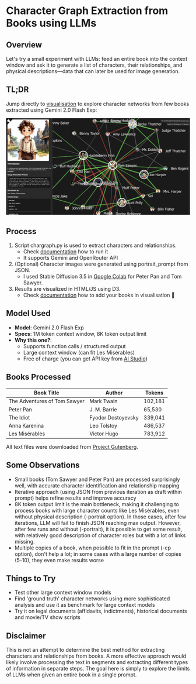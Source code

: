 # Character Graph Extraction from Books using LLMs

## Overview
Let's try a small experiment with LLMs: feed an entire book into the context window and ask it to generate a list of characters, their relationships, and physical descriptions—data that can later be used for image generation.

## TL;DR
Jump directly to [visualisation](https://suvakov.github.io/chargraph/) to explore character networks from few books extracted using Gemini 2.0 Flash Exp:


[![visualisation](snapshot.png)](https://suvakov.github.io/chargraph/)

## Process
1. Script chargraph.py is used to extract characters and relationships.
    - Check [documentation](chargraph.md) how to run it
    - It supports Gemini and OpenRouter API
2. (Optional) Character images were generated using portrait_prompt from JSON.
    - I used Stable Diffusion 3.5 in [Google Colab](https://colab.research.google.com/drive/18-cI6RDPRQ6yiflSWAe1QSfFK6A8-i1_?usp=sharing) for Peter Pan and Tom Sawyer.
3. Results are visualized in HTML/JS using D3.
    - Check [documentation](visualization.md) how to add your books in visualisation 📖

## Model Used
- **Model**: Gemini 2.0 Flash Exp
- **Specs**: 1M token context window, 8K token output limit
- **Why this one?**: 
    - Supports function calls / structured output
    - Large context window (can fit Les Misérables)
    - Free of charge (you can get API key from [AI Studio](https://aistudio.google.com))

## Books Processed

| Book Title | Author | Tokens |
|-----------|-------|-------|
| The Adventures of Tom Sawyer | Mark Twain | 102,181 |
| Peter Pan | J. M. Barrie | 65,530 |
| The Idiot | Fyodor Dostoyevsky | 339,041 |
| Anna Karenina | Leo Tolstoy | 486,537 |
| Les Misérables | Victor Hugo | 783,912 |

All text files were downloaded from [Project Gutenberg](https://www.gutenberg.org/).

## Some Observations
- Small books (Tom Sawyer and Peter Pan) are processed surprisingly well, with accurate character identification and relationship mapping
- Iterative approach (using JSON from previous iteration as draft within prompt) helps refine results and improve accuracy
- 8K token output limit is the main bottleneck, making it challenging to process books with large character counts like Les Misérables, even without physical description (-portrait option). In those cases, after few iterations, LLM will fail to finish JSON reaching max output. However, after few runs and without (-portrait), it is possible to get some result, with relatively good description of character roles but with a lot of links missing.
- Multiple copies of a book, when possible to fit in the prompt (-cp option), don't help a lot; in some cases with a large number of copies (5-10), they even make results worse

## Things to Try
- Test other large context window models
- Find 'ground truth' character networks using more sophisticated analysis and use it as benchmark for large context models
- Try it on legal documents (affidavits, indictments), historical documents and movie/TV show scripts

## Disclaimer
This is not an attempt to determine the best method for extracting characters and relationships from books. A more effective approach would likely involve processing the text in segments and extracting different types of information in separate steps. The goal here is simply to explore the limits of LLMs when given an entire book in a single prompt.
